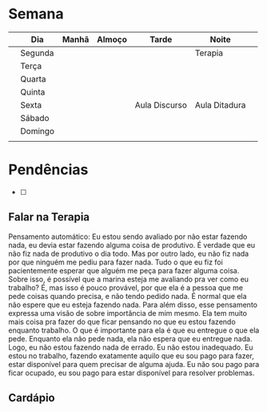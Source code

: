 # Semana
|     | **Dia** | Manhã | Almoço | Tarde         | Noite         |     |
| --- | ------- | ----- | ------ | ------------- | ------------- | --- |
|     | Segunda |       |        |               | Terapia       |     |
|     | Terça   |       |        |               |               |     |
|     | Quarta  |       |        |               |               |     |
|     | Quinta  |       |        |               |               |     |
|     | Sexta   |       |        | Aula Discurso | Aula Ditadura |     |
|     | Sábado  |       |        |               |               |     |
|     | Domingo |       |        |               |               |     |
|     |         |       |        |               |               |     |

# Pendências
- [ ] 

## Falar na Terapia

Pensamento automático: Eu estou sendo avaliado por não estar fazendo nada, eu devia estar fazendo alguma coisa de produtivo. 
É verdade que eu não fiz nada de produtivo o dia todo. Mas por outro lado, eu não fiz nada por que ninguém me pediu para fazer nada. Tudo o que eu fiz foi pacientemente esperar que alguém me peça para fazer alguma coisa.
Sobre isso, é possível que a marina esteja me avaliando pra ver como  eu trabalho? É, mas isso é pouco provável, por que ela é a pessoa que me pede coisas quando precisa, e não tendo pedido nada. É normal que ela não espere que eu esteja fazendo nada.
Para além disso, esse pensamento expressa uma visão de sobre importância de mim mesmo. Ela tem muito mais coisa pra fazer do que ficar pensando no que eu estou fazendo enquanto trabalho. O que é importante para ela é que eu entregue o que ela pede. Enquanto ela não pede nada, ela não espera que eu entregue nada.
Logo, eu não estou fazendo nada de errado. Eu não estou inadequado. Eu estou no trabalho, fazendo exatamente aquilo que eu sou pago para fazer, estar disponível para quem precisar de alguma ajuda. Eu não sou pago para ficar ocupado, eu sou pago para estar disponível para resolver problemas.
## Cardápio


